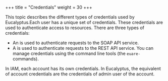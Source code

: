 +++
title = "Credentials"
weight = 30
+++

This topic describes the different types of credentials used by Eucalyptus.Each user has a unique set of credentials. These credentials are used to authenticate access to resources. There are three types of credentials: 



* An is used to authenticate requests to the SOAP API service. 
* A is used to authenticate requests to the REST API service. 
You can manage credentials using the command line tools (the `euare-` commands).

In IAM, each account has its own credentials. In Eucalyptus, the equivalent of account credentials are the credentials of admin user of the account. 


